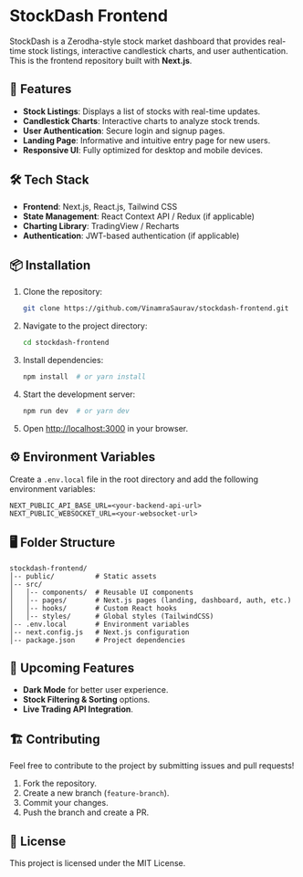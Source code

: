 
# StockDash Frontend

StockDash is a Zerodha-style stock market dashboard that provides real-time stock listings, interactive candlestick charts, and user authentication. This is the frontend repository built with **Next.js**.

## 🚀 Features

- **Stock Listings**: Displays a list of stocks with real-time updates.
- **Candlestick Charts**: Interactive charts to analyze stock trends.
- **User Authentication**: Secure login and signup pages.
- **Landing Page**: Informative and intuitive entry page for new users.
- **Responsive UI**: Fully optimized for desktop and mobile devices.

## 🛠 Tech Stack

- **Frontend**: Next.js, React.js, Tailwind CSS
- **State Management**: React Context API / Redux (if applicable)
- **Charting Library**: TradingView / Recharts
- **Authentication**: JWT-based authentication (if applicable)

## 📦 Installation

1. Clone the repository:
   ```sh
   git clone https://github.com/VinamraSaurav/stockdash-frontend.git
   ```
2. Navigate to the project directory:
   ```sh
   cd stockdash-frontend
   ```
3. Install dependencies:
   ```sh
   npm install  # or yarn install
   ```
4. Start the development server:
   ```sh
   npm run dev  # or yarn dev
   ```
5. Open [http://localhost:3000](http://localhost:3000) in your browser.

## ⚙️ Environment Variables

Create a `.env.local` file in the root directory and add the following environment variables:
```env
NEXT_PUBLIC_API_BASE_URL=<your-backend-api-url>
NEXT_PUBLIC_WEBSOCKET_URL=<your-websocket-url>
```

## 🖥️ Folder Structure
```
stockdash-frontend/
│-- public/          # Static assets
│-- src/
│   │-- components/  # Reusable UI components
│   │-- pages/       # Next.js pages (landing, dashboard, auth, etc.)
│   │-- hooks/       # Custom React hooks
│   │-- styles/      # Global styles (TailwindCSS)
│-- .env.local       # Environment variables
│-- next.config.js   # Next.js configuration
│-- package.json     # Project dependencies
```

## 🔧 Upcoming Features
- **Dark Mode** for better user experience.
- **Stock Filtering & Sorting** options.
- **Live Trading API Integration**.

## 🏗 Contributing
Feel free to contribute to the project by submitting issues and pull requests!

1. Fork the repository.
2. Create a new branch (`feature-branch`).
3. Commit your changes.
4. Push the branch and create a PR.

## 📄 License
This project is licensed under the MIT License.


